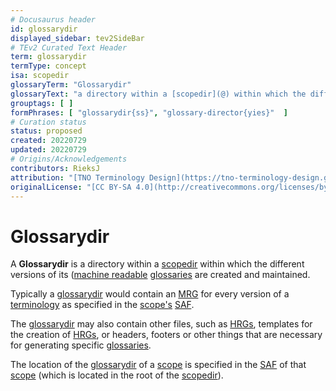 ```yaml
---
# Docusaurus header
id: glossarydir
displayed_sidebar: tev2SideBar
# TEv2 Curated Text Header
term: glossarydir
termType: concept
isa: scopedir
glossaryTerm: "Glossarydir"
glossaryText: "a directory within a [scopedir](@) within which the different versions of its ([machine readable](mrg@) and [human readable](hrg@)) [glossaries](@) are created and maintained."
grouptags: [ ]
formPhrases: [ "glossarydir{ss}", "glossary-director{yies}"  ]
# Curation status
status: proposed
created: 20220729
updated: 20220729
# Origins/Acknowledgements
contributors: RieksJ
attribution: "[TNO Terminology Design](https://tno-terminology-design.github.io/tev2-specifications/docs)"
originalLicense: "[CC BY-SA 4.0](http://creativecommons.org/licenses/by-sa/4.0/?ref=chooser-v1)"
---
```


# Glossarydir

A **Glossarydir** is a directory within a [scopedir](@) within which the different versions of its ([machine readable](mrg@) [glossaries](@) are created and maintained.

Typically a [glossarydir](@) would contain an [MRG](@) for every version of a [terminology](@) as specified in the [scope's](@) [SAF](@). 

The [glossarydir](@) may also contain other files, such as [HRGs](@), templates for the creation of [HRGs](@), or headers, footers or other things that are necessary for generating specific [glossaries](@).

The location of the [glossarydir](@) of a [scope](@) is specified in the [SAF](@) of that [scope](@) (which is located in the root of the [scopedir](@)).
